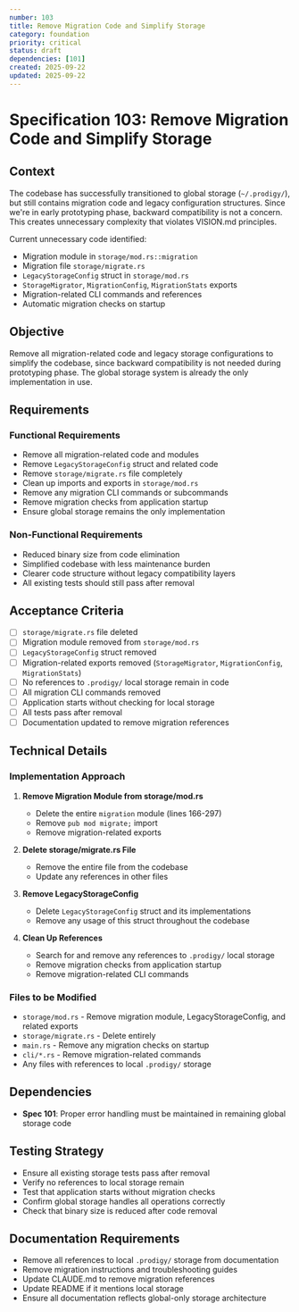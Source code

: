 ```yaml
---
number: 103
title: Remove Migration Code and Simplify Storage
category: foundation
priority: critical
status: draft
dependencies: [101]
created: 2025-09-22
updated: 2025-09-22
---
```


# Specification 103: Remove Migration Code and Simplify Storage

## Context

The codebase has successfully transitioned to global storage (`~/.prodigy/`), but still contains migration code and legacy configuration structures. Since we're in early prototyping phase, backward compatibility is not a concern. This creates unnecessary complexity that violates VISION.md principles.

Current unnecessary code identified:
- Migration module in `storage/mod.rs::migration`
- Migration file `storage/migrate.rs`
- `LegacyStorageConfig` struct in `storage/mod.rs`
- `StorageMigrator`, `MigrationConfig`, `MigrationStats` exports
- Migration-related CLI commands and references
- Automatic migration checks on startup

## Objective

Remove all migration-related code and legacy storage configurations to simplify the codebase, since backward compatibility is not needed during prototyping phase. The global storage system is already the only implementation in use.

## Requirements

### Functional Requirements
- Remove all migration-related code and modules
- Remove `LegacyStorageConfig` struct and related code
- Remove `storage/migrate.rs` file completely
- Clean up imports and exports in `storage/mod.rs`
- Remove any migration CLI commands or subcommands
- Remove migration checks from application startup
- Ensure global storage remains the only implementation

### Non-Functional Requirements
- Reduced binary size from code elimination
- Simplified codebase with less maintenance burden
- Clearer code structure without legacy compatibility layers
- All existing tests should still pass after removal

## Acceptance Criteria

- [ ] `storage/migrate.rs` file deleted
- [ ] Migration module removed from `storage/mod.rs`
- [ ] `LegacyStorageConfig` struct removed
- [ ] Migration-related exports removed (`StorageMigrator`, `MigrationConfig`, `MigrationStats`)
- [ ] No references to `.prodigy/` local storage remain in code
- [ ] All migration CLI commands removed
- [ ] Application starts without checking for local storage
- [ ] All tests pass after removal
- [ ] Documentation updated to remove migration references

## Technical Details

### Implementation Approach

1. **Remove Migration Module from storage/mod.rs**
   - Delete the entire `migration` module (lines 166-297)
   - Remove `pub mod migrate;` import
   - Remove migration-related exports

2. **Delete storage/migrate.rs File**
   - Remove the entire file from the codebase
   - Update any references in other files

3. **Remove LegacyStorageConfig**
   - Delete `LegacyStorageConfig` struct and its implementations
   - Remove any usage of this struct throughout the codebase

4. **Clean Up References**
   - Search for and remove any references to `.prodigy/` local storage
   - Remove migration checks from application startup
   - Remove migration-related CLI commands

### Files to be Modified

- `storage/mod.rs` - Remove migration module, LegacyStorageConfig, and related exports
- `storage/migrate.rs` - Delete entirely
- `main.rs` - Remove any migration checks on startup
- `cli/*.rs` - Remove migration-related commands
- Any files with references to local `.prodigy/` storage

## Dependencies

- **Spec 101**: Proper error handling must be maintained in remaining global storage code

## Testing Strategy

- Ensure all existing storage tests pass after removal
- Verify no references to local storage remain
- Test that application starts without migration checks
- Confirm global storage handles all operations correctly
- Check that binary size is reduced after code removal

## Documentation Requirements

- Remove all references to local `.prodigy/` storage from documentation
- Remove migration instructions and troubleshooting guides
- Update CLAUDE.md to remove migration references
- Update README if it mentions local storage
- Ensure all documentation reflects global-only storage architecture